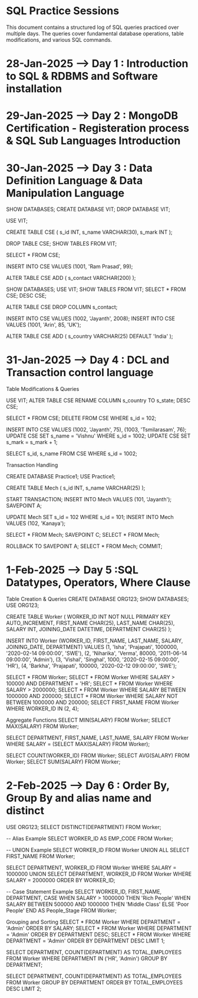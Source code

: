 # SQL Practice Sessions
This document contains a structured log of SQL queries practiced over multiple days. The queries cover fundamental database operations, table modifications, and various SQL commands.

# 28-Jan-2025 --> Day 1 : Introduction to SQL & RDBMS and Software installation


# 29-Jan-2025 --> Day 2 : MongoDB Certification - Registeration process & SQL Sub Languages Introduction


# 30-Jan-2025 --> Day 3 : Data Definition Language & Data Manipulation Language

  SHOW DATABASES;
  CREATE DATABASE VIT;
  DROP DATABASE VIT;
  
  USE VIT;
  
  CREATE TABLE CSE (
      s_id INT,
      s_name VARCHAR(30),
      s_mark INT
  );
  
  DROP TABLE CSE;
  SHOW TABLES FROM VIT;
  
  SELECT * FROM CSE;
  
  INSERT INTO CSE VALUES (1001, 'Ram Prasad', 99);
  
  ALTER TABLE CSE ADD (
      s_contact VARCHAR(200)
  );
  
  SHOW DATABASES;
  USE VIT;
  SHOW TABLES FROM VIT;
  SELECT * FROM CSE;
  DESC CSE;
  
  ALTER TABLE CSE DROP COLUMN s_contact;
  
  INSERT INTO CSE VALUES (1002, 'Jayanth', 2008);
  INSERT INTO CSE VALUES (1001, 'Arin', 85, 'UK');
  
  ALTER TABLE CSE ADD (
      s_country VARCHAR(25) DEFAULT 'India'
  );


# 31-Jan-2025 --> Day 4 : DCL and Transaction control language

  Table Modifications & Queries
  
  USE VIT;
  ALTER TABLE CSE RENAME COLUMN s_country TO s_state;
  DESC CSE;
  
  SELECT * FROM CSE;
  DELETE FROM CSE WHERE s_id = 102;
  
  INSERT INTO CSE VALUES (1002, 'Jayanth', 75), (1003, 'Tsmilarasam', 76);
  UPDATE CSE SET s_name = 'Vishnu' WHERE s_id = 1002;
  UPDATE CSE SET s_mark = s_mark + 1;
  
  SELECT s_id, s_name FROM CSE WHERE s_id = 1002;

  Transaction Handling

  CREATE DATABASE Practice1;
  USE Practice1;
  
  CREATE TABLE Mech (
      s_id INT,
      s_name VARCHAR(25)
  );
  
  START TRANSACTION;
  INSERT INTO Mech VALUES (101, 'Jayanth');
  SAVEPOINT A;
  
  UPDATE Mech SET s_id = 102 WHERE s_id = 101;
  INSERT INTO Mech VALUES (102, 'Kanaya');
  
  SELECT * FROM Mech;
  SAVEPOINT C;
  SELECT * FROM Mech;
  
  ROLLBACK TO SAVEPOINT A;
  SELECT * FROM Mech;
  COMMIT;



# 1-Feb-2025 --> Day 5 :SQL Datatypes, Operators, Where Clause 

 Table Creation & Queries
  CREATE DATABASE ORG123;
  SHOW DATABASES;
  USE ORG123;
  
  CREATE TABLE Worker (
      WORKER_ID INT NOT NULL PRIMARY KEY AUTO_INCREMENT,
      FIRST_NAME CHAR(25),
      LAST_NAME CHAR(25),
      SALARY INT,
      JOINING_DATE DATETIME,
      DEPARTMENT CHAR(25)
  );
  
  INSERT INTO Worker (WORKER_ID, FIRST_NAME, LAST_NAME, SALARY, JOINING_DATE, DEPARTMENT) VALUES
  (1, 'Isha', 'Prajapati', 1000000, '2020-02-14 09:00:00', 'SWE'),
  (2, 'Niharika', 'Verma', 80000, '2011-06-14 09:00:00', 'Admin'),
  (3, 'Vishal', 'Singhal', 1000, '2020-02-15 09:00:00', 'HR'),
  (4, 'Barkha', 'Prajapati', 100000, '2020-02-12 09:00:00', 'SWE');
  
  SELECT * FROM Worker;
  SELECT * FROM Worker WHERE SALARY > 100000 AND DEPARTMENT = 'HR';
  SELECT * FROM Worker WHERE SALARY > 2000000;
  SELECT * FROM Worker WHERE SALARY BETWEEN 1000000 AND 200000;
  SELECT * FROM Worker WHERE SALARY NOT BETWEEN 1000000 AND 200000;
  SELECT FIRST_NAME FROM Worker WHERE WORKER_ID IN (2, 4);

Aggregate Functions
  SELECT MIN(SALARY) FROM Worker;
  SELECT MAX(SALARY) FROM Worker;
  
  SELECT DEPARTMENT, FIRST_NAME, LAST_NAME, SALARY
  FROM Worker
  WHERE SALARY = (SELECT MAX(SALARY) FROM Worker);
  
  SELECT COUNT(WORKER_ID) FROM Worker;
  SELECT AVG(SALARY) FROM Worker;
  SELECT SUM(SALARY) FROM Worker;




# 2-Feb-2025 --> Day 6 : Order By, Group By and alias name and distinct 


  USE ORG123;
  SELECT DISTINCT(DEPARTMENT) FROM Worker;
  
  -- Alias Example
  SELECT WORKER_ID AS EMP_CODE FROM Worker;
  
  -- UNION Example
  SELECT WORKER_ID FROM Worker
  UNION ALL
  SELECT FIRST_NAME FROM Worker;
  
  SELECT DEPARTMENT, WORKER_ID FROM Worker WHERE SALARY = 1000000
  UNION
  SELECT DEPARTMENT, WORKER_ID FROM Worker WHERE SALARY = 2000000
  ORDER BY WORKER_ID;
  
  -- Case Statement Example
  SELECT WORKER_ID, FIRST_NAME, DEPARTMENT,
      CASE
          WHEN SALARY > 1000000 THEN 'Rich People'
          WHEN SALARY BETWEEN 500000 AND 1000000 THEN 'Middle Class'
          ELSE 'Poor People'
      END AS People_Stage
  FROM Worker;

Grouping and Sorting
  SELECT * FROM Worker WHERE DEPARTMENT = 'Admin' ORDER BY SALARY;
  SELECT * FROM Worker WHERE DEPARTMENT = 'Admin' ORDER BY DEPARTMENT DESC;
  SELECT * FROM Worker WHERE DEPARTMENT = 'Admin' ORDER BY DEPARTMENT DESC LIMIT 1;
  
  SELECT DEPARTMENT, COUNT(DEPARTMENT) AS TOTAL_EMPLOYEES
  FROM Worker
  WHERE DEPARTMENT IN ('HR', 'Admin')
  GROUP BY DEPARTMENT;
  
  SELECT DEPARTMENT, COUNT(DEPARTMENT) AS TOTAL_EMPLOYEES
  FROM Worker
  GROUP BY DEPARTMENT
  ORDER BY TOTAL_EMPLOYEES DESC LIMIT 2;



